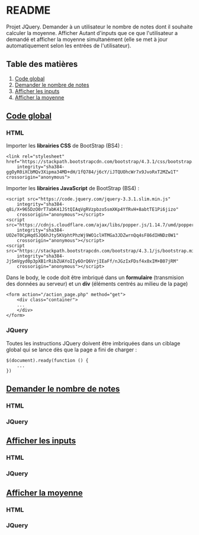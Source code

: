 # README

Projet JQuery. Demander à un utilisateur le nombre de notes dont il souhaite calculer la moyenne. Afficher Autant d'inputs que ce que l'utilisateur a demandé et afficher la moyenne simultanément (elle se met à jour automatiquement selon les entrées de l'utilisateur).

## Table des matières

1. [Code global](#code-global)
2. [Demander le nombre de notes](#demander-le-nombre-de-notes)
3. [Afficher les inputs](#afficher-les-inputs)
4. [Afficher la moyenne](#afficher-la-moyenne)

## <a href="code-global">Code global</a>

### HTML

Importer les **librairies CSS** de BootStrap (BS4) :

    <link rel="stylesheet" href="https://stackpath.bootstrapcdn.com/bootstrap/4.3.1/css/bootstrap.min.css"
        integrity="sha384-ggOyR0iXCbMQv3Xipma34MD+dH/1fQ784/j6cY/iJTQUOhcWr7x9JvoRxT2MZw1T" crossorigin="anonymous">

Importer les **librairies JavaScript** de BootStrap (BS4) :

    <script src="https://code.jquery.com/jquery-3.3.1.slim.min.js"
        integrity="sha384-q8i/X+965DzO0rT7abK41JStQIAqVgRVzpbzo5smXKp4YfRvH+8abtTE1Pi6jizo"
        crossorigin="anonymous"></script>
    <script src="https://cdnjs.cloudflare.com/ajax/libs/popper.js/1.14.7/umd/popper.min.js"
        integrity="sha384-UO2eT0CpHqdSJQ6hJty5KVphtPhzWj9WO1clHTMGa3JDZwrnQq4sF86dIHNDz0W1"
        crossorigin="anonymous"></script>
    <script src="https://stackpath.bootstrapcdn.com/bootstrap/4.3.1/js/bootstrap.min.js"
        integrity="sha384-JjSmVgyd0p3pXB1rRibZUAYoIIy6OrQ6VrjIEaFf/nJGzIxFDsf4x0xIM+B07jRM"
        crossorigin="anonymous"></script>

Dans le body, le code doit être imbriqué dans un **formulaire** (transmision des données au serveur) et un **div** (éléments centrés au milieu de la page)

    <form action="/action_page.php" method="get">
        <div class="container">
        ...
        </div>
    </form>

### JQuery

Toutes les instructions JQuery doivent être imbriquées dans un ciblage global qui se lance dès que la page a fini de charger :

    $(document).ready(function () {
        ...
    })

## <a href="demander-le-nombre-de-notes">Demander le nombre de notes</a>

### HTML



### JQuery



## <a href="afficher-les-inputs">Afficher les inputs</a>

### HTML



### JQuery



## <a href="afficher-la-moyenne">Afficher la moyenne</a>

### HTML



### JQuery


